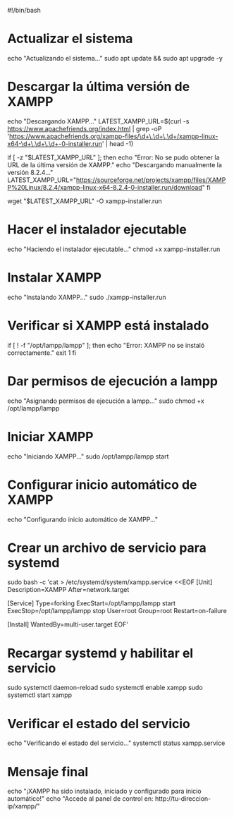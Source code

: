 #!/bin/bash

# Actualizar el sistema
echo "Actualizando el sistema..."
sudo apt update && sudo apt upgrade -y

# Descargar la última versión de XAMPP
echo "Descargando XAMPP..."
LATEST_XAMPP_URL=$(curl -s https://www.apachefriends.org/index.html | grep -oP 'https://www.apachefriends.org/xampp-files/\d+\.\d+\.\d+/xampp-linux-x64-\d+\.\d+\.\d+-0-installer.run' | head -1)

if [ -z "$LATEST_XAMPP_URL" ]; then
  echo "Error: No se pudo obtener la URL de la última versión de XAMPP."
  echo "Descargando manualmente la versión 8.2.4..."
  LATEST_XAMPP_URL="https://sourceforge.net/projects/xampp/files/XAMPP%20Linux/8.2.4/xampp-linux-x64-8.2.4-0-installer.run/download"
fi

wget "$LATEST_XAMPP_URL" -O xampp-installer.run

# Hacer el instalador ejecutable
echo "Haciendo el instalador ejecutable..."
chmod +x xampp-installer.run

# Instalar XAMPP
echo "Instalando XAMPP..."
sudo ./xampp-installer.run

# Verificar si XAMPP está instalado
if [ ! -f "/opt/lampp/lampp" ]; then
  echo "Error: XAMPP no se instaló correctamente."
  exit 1
fi

# Dar permisos de ejecución a lampp
echo "Asignando permisos de ejecución a lampp..."
sudo chmod +x /opt/lampp/lampp

# Iniciar XAMPP
echo "Iniciando XAMPP..."
sudo /opt/lampp/lampp start

# Configurar inicio automático de XAMPP
echo "Configurando inicio automático de XAMPP..."

# Crear un archivo de servicio para systemd
sudo bash -c 'cat > /etc/systemd/system/xampp.service <<EOF
[Unit]
Description=XAMPP
After=network.target

[Service]
Type=forking
ExecStart=/opt/lampp/lampp start
ExecStop=/opt/lampp/lampp stop
User=root
Group=root
Restart=on-failure

[Install]
WantedBy=multi-user.target
EOF'

# Recargar systemd y habilitar el servicio
sudo systemctl daemon-reload
sudo systemctl enable xampp
sudo systemctl start xampp

# Verificar el estado del servicio
echo "Verificando el estado del servicio..."
systemctl status xampp.service

# Mensaje final
echo "¡XAMPP ha sido instalado, iniciado y configurado para inicio automático!"
echo "Accede al panel de control en: http://tu-direccion-ip/xampp/"
